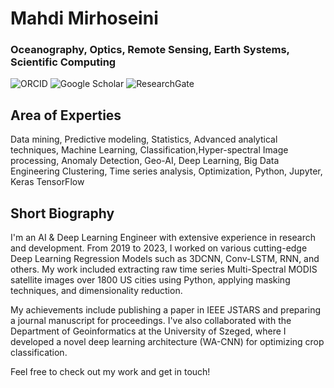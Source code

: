 # Mahdi Mirhoseini 

### Oceanography, Optics, Remote Sensing, Earth Systems, Scientific Computing

![ORCID](https://orcid.org/0000-0002-0454-8626)
![Google Scholar](https://scholar.google.com/citations?user=I46BmaIAAAAJ&hl=en)
![ResearchGate](https://www.researchgate.net/profile/Seyed-Mahdi-Mirhoseini-Nejad)

## Area of Experties 
Data mining, Predictive modeling, Statistics, Advanced analytical techniques, Machine Learning, Classification,Hyper-spectral Image processing, Anomaly Detection, Geo-AI, Deep Learning, Big Data Engineering
Clustering, Time series analysis, Optimization, Python, Jupyter, Keras TensorFlow

## Short Biography

I'm an AI & Deep Learning Engineer with extensive experience in research and development. From 2019 to 2023, I worked on various cutting-edge Deep Learning Regression Models such as 3DCNN, Conv-LSTM, RNN, and others. My work included extracting raw time series Multi-Spectral MODIS satellite images over 1800 US cities using Python, applying masking techniques, and dimensionality reduction.

My achievements include publishing a paper in IEEE JSTARS and preparing a journal manuscript for proceedings. I've also collaborated with the Department of Geoinformatics at the University of Szeged, where I developed a novel deep learning architecture (WA-CNN) for optimizing crop classification.

Feel free to check out my work and get in touch!
